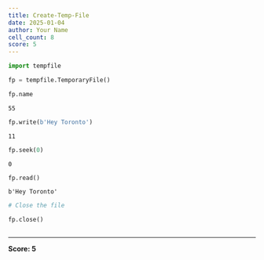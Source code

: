 ```yaml
---
title: Create-Temp-File
date: 2025-01-04
author: Your Name
cell_count: 8
score: 5
---
```


```python
import tempfile
```


```python
fp = tempfile.TemporaryFile()
```


```python
fp.name
```




    55




```python
fp.write(b'Hey Toronto')
```




    11




```python
fp.seek(0)
```




    0




```python
fp.read()
```




    b'Hey Toronto'




```python
# Close the file

fp.close()
```


```python

```


---
**Score: 5**